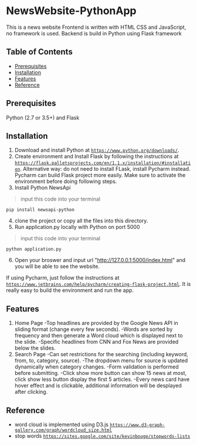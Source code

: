 # NewsWebsite-PythonApp
This is a news website
Frontend is written with HTML CSS and JavaScript, no framework is used.
Backend is build in Python using Flask framework 

## Table of Contents
- [Prerequisites](#Prerequisites)
- [Installation](#Installation)
- [Features](#Features)
- [Reference](#Reference)

## Prerequisites
Python (2.7 or 3.5+) and Flask 

## Installation
1. Download and install Python at <a href="https://www.python.org/downloads/">`https://www.python.org/downloads/`</a>.
2. Create environment and Install Flask by following the instructions at <a href="https://flask.palletsprojects.com/en/1.1.x/installation/#installation">`https://flask.palletsprojects.com/en/1.1.x/installation/#installation`</a>.
Alternative way: do not need to install FLask, install Pycharm instead. Pycharm can build Flask project more easily.
Make sure to activate the environment before doing following steps.
3. Install Python NewsApi
>input this code into your terminal
```shell
pip install newsapi-python
```
4. clone the project or copy all the files into this directory.
5. Run application.py locally with Python on port 5000
>input this code into your terminal
```shell
python application.py
```
6. Open your broswer and input url "http://127.0.0.1:5000/index.html" and you will be able to see the website.

If using Pycharm, just follow the instructions at <a href="https://www.jetbrains.com/help/pycharm/creating-flask-project.html">`https://www.jetbrains.com/help/pycharm/creating-flask-project.html`</a>. It is really easy to build the environment and run the app.

## Features
1. Home Page
-Top headlines are provided by the Google News API in sliding format (change every few seconds).
-Words are sorted by frequency and then generate a Word cloud which is displayed next to the slide.
-Specific headlines from CNN and Fox News are provided below the slides.
2. Search Page
-Can set restrictions for the searching (including keyword, from, to, category, source).
-The dropdown menu for source is updated dynamically when category changes.
-Form validation is performed before submitting.
-Click show more button can show 15 news at most, click show less button display the first 5 articles.
-Every news card have hover effect and is clickable, additional information will be desplayed after clicking.

## Reference
- word cloud is implemented using D3.js
 <a href="https://www.d3-graph-gallery.com/graph/wordcloud_size.html">`https://www.d3-graph-gallery.com/graph/wordcloud_size.html`</a>
- stop words
 <a href="https://sites.google.com/site/kevinbouge/stopwords-lists">`https://sites.google.com/site/kevinbouge/stopwords-lists`</a>